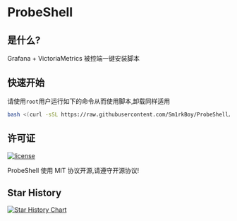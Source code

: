 # ProbeShell

## 是什么?

Grafana + VictoriaMetrics 被控端一键安装脚本

## 快速开始
请使用`root`用户运行如下的命令从而使用脚本,卸载同样适用

```bash
bash <(curl -sSL https://raw.githubusercontent.com/Sm1rkBoy/ProbeShell/main/agent.sh)
```

## 许可证

[![license](https://img.shields.io/github/license/Sm1rkBoy/ProbeShell.svg?style=flat-square)](https://github.com/Sm1rkBoy/ProbeShell/main/LICENSE)

ProbeShell 使用 MIT 协议开源,请遵守开源协议!

## Star History

[![Star History Chart](https://api.star-history.com/svg?repos=Sm1rkBoy/ProbeShell&type=Timeline)](https://star-history.com/#Sm1rkBoy/ProbeShell&Timeline)